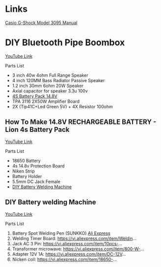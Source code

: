# Links

[Casio G-Shock Model 3095 Manual](https://support.casio.com/storage/en/manual/pdf/EN/009/qw3095.pdf)

# DIY Bluetooth Pipe Boombox

[YouTube Link](https://www.youtube.com/watch?v=AOhqnu7CmTE&t=939s)

Parts List

- 3 inch 40w 4ohm Full Range Speaker
- 4 inch 120MM Bass Radiator Passive Speaker
- 1.2 inch 30mm 6ohm 20W Speaker
- Axial capacitor for speaker 3.3u 100v
- [4S Battery Pack 14.8V]( https://goo.gl/rYB583)
- TPA 3116 2X50W Amplifier Board 
- 2X (Tip41C+Led Green 5V) + 4X Resistor 100ohm

## How To Make 14.8V RECHARGEABLE BATTERY - Lion 4s Battery Pack

[YouTube Link](https://www.youtube.com/watch?v=3a4cg0E-bJo&t=69s)

Parts List

- 18650 Battery
- 4s 14.8v Protection Board
- Niken Strip
- Battery Holder
- 5.5mm DC Jack Female
- [DIY Battery Welding Machine](https://goo.gl/PGbhcS)

## DIY Battery welding Machine

[YouTube Link](https://www.youtube.com/watch?v=e99DKGtOJoQ&t=1s)

Parts List

1. Battery Spot Welding Pen (SUNKKO) [Ali Express](https://www.aliexpress.com/item/SUNKKO-HB-71A-Battery-spot-welding-pen-use-for-polymer-battery-welding-for-s709a-s719a-welder/32734070937.html?spm=2114.search0204.3.16.47282488thFsGw&ws_ab_test=searchweb0_0,searchweb201602_2_10065_10068_10130_10890_5730315_10547_319_10546_10548_317_10545_10696_5728811_453_10084_454_10083_10618_10920_5729215_10921_10307_537_536_5733215_5733315_328_10059_10884_5731015_5733115_10887_100031_5733415_321_322_5730015_10103_5733515_5729015_5733615,searchweb201603_55,ppcSwitch_0_ppcChannel&algo_expid=6759b15f-0604-45f0-9b6f-1c1ac5c6d694-2&algo_pvid=6759b15f-0604-45f0-9b6f-1c1ac5c6d694)
2. Welding Timer Board: https://vi.aliexpress.com/item/Weldin...
3. Jack AC 3 Pin: https://vi.aliexpress.com/item/10pcs-...
4. Transformer microwave: https://vi.aliexpress.com/item/800-W-...
5. Adapter 12V 1A: https://vi.aliexpress.com/item/DC-12V...
6. Nicken coil: https://vi.aliexpress.com/item/18650-...
